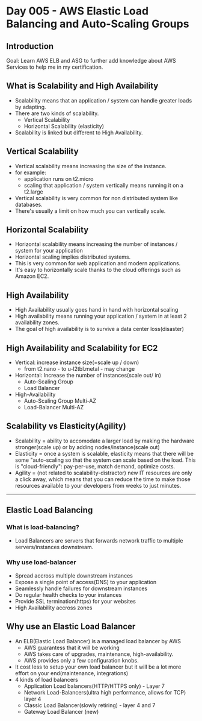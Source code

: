 # Day 005 - AWS Elastic Load Balancing and Auto-Scaling Groups
## Introduction

Goal: Learn AWS ELB and ASG to further add knowledge about AWS Services to help me in my certification.

## What is Scalability and High Availability
- Scalability means that an application / system can handle greater loads by adapting.
- There are two kinds of scalability.
  - Vertical Scalability
  - Horizontal Scalability (elasticity)
- Scalability is linked but different to High Availability.

## Vertical Scalability
- Vertical scalability means increasing the size of the instance.
- for example:
   - application runs on t2.micro
   - scaling that application / system vertically means running it on a t2.large
- Vertical scalability is very common for non distributed system like databases.
- There's usually a limit on how much you can vertically scale.

## Horizontal Scalability
- Horizontal scalability means increasing the number of instances / system for your application
- Horizontal scaling implies distributed systems. 
- This is very common for web application and modern applications.
- It's easy to horizontally scale thanks to the cloud offerings such as Amazon EC2.
  
## High Availability
- High Availability usually goes hand in hand with horizontal scaling
- High availability means running your application / system in at least 2 availability zones.
- The goal of high availability is to survive a data center loss(disaster)

## High Availability and Scalability for EC2
- Vertical: increase instance size(=scale up / down)
  - from t2.nano - to u-l2tbl.metal - may change
- Horizontal: Increase the number of instances(scale out/ in)
  - Auto-Scaling Group
  - Load Balancer
- High-Availability
  - Auto-Scaling Group Multi-AZ
  - Load-Balancer Multi-AZ

## Scalability vs Elasticity(Agility)
- Scalability = ability to accomodate a larger load by making the hardware stronger(scale up) or by adding nodes/instance(scale out)
- Elasticity = once a system is scalable, elasticity means that there will be some "auto-scaling so that the system can scale based on the load. This is "cloud-friendly": pay-per-use, match demand, optimize costs.
- Agility = (not related to scalability-distractor) new IT resources are only a click away, which means that you can reduce the time to make those resources available to your developers from weeks to just minutes.

---

## Elastic Load Balancing

### What is load-balancing?
- Load Balancers are servers that forwards network traffic to multiple servers/instances downstream.

### Why use load-balancer
- Spread accross multiple downstream instances
- Expose a single point of access(DNS) to your application
- Seamlessly handle failures for downstream instances
- Do regular health checks to your instances
- Provide SSL termination(https) for your websites
- High Availability accross zones
  
## Why use an Elastic Load Balancer
- An ELB(Elastic Load Balancer) is a managed load balancer by AWS
  - AWS guarantess that it will be working
  - AWS takes care of upgrades, maintenance, high-availability.
  - AWS provides only a few configuration knobs.
- It cost less to setup your own load balancer but it will be a lot more effort on your end(maintenance, integrations)
- 4 kinds of load balancers
  - Application Load balancers(HTTP/HTTPS only) - Layer 7
  - Network Load-Balancers(ultra high performance, allows for TCP) layer 4
  - Classic Load Balancer(slowly retiring) - layer 4 and 7
  - Gateway Load Balancer (new)